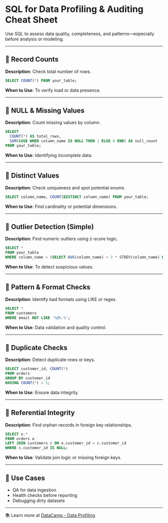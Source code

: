 # SQL for Data Profiling & Auditing Cheat Sheet

Use SQL to assess data quality, completeness, and patterns—especially before analysis or modeling.

---

## 🔹 Record Counts

**Description**: Check total number of rows.

```sql
SELECT COUNT(*) FROM your_table;
```

**When to Use**: To verify load or data presence.

---

## 🔸 NULL & Missing Values

**Description**: Count missing values by column.

```sql
SELECT
  COUNT(*) AS total_rows,
  SUM(CASE WHEN column_name IS NULL THEN 1 ELSE 0 END) AS null_count
FROM your_table;
```

**When to Use**: Identifying incomplete data.

---

## 🔹 Distinct Values

**Description**: Check uniqueness and spot potential enums.

```sql
SELECT column_name, COUNT(DISTINCT column_name) FROM your_table;
```

**When to Use**: Find cardinality or potential dimensions.

---

## 🔸 Outlier Detection (Simple)

**Description**: Find numeric outliers using z-score logic.

```sql
SELECT *
FROM your_table
WHERE column_name > (SELECT AVG(column_name) + 3 * STDEV(column_name) FROM your_table);
```

**When to Use**: To detect suspicious values.

---

## 🔹 Pattern & Format Checks

**Description**: Identify bad formats using LIKE or regex.

```sql
SELECT *
FROM customers
WHERE email NOT LIKE '%@%.%';
```

**When to Use**: Data validation and quality control.

---

## 🔸 Duplicate Checks

**Description**: Detect duplicate rows or keys.

```sql
SELECT customer_id, COUNT(*)
FROM orders
GROUP BY customer_id
HAVING COUNT(*) > 1;
```

**When to Use**: Ensure data integrity.

---

## 🔹 Referential Integrity

**Description**: Find orphan records in foreign key relationships.

```sql
SELECT o.*
FROM orders o
LEFT JOIN customers c ON o.customer_id = c.customer_id
WHERE c.customer_id IS NULL;
```

**When to Use**: Validate join logic or missing foreign keys.

---

## 🧠 Use Cases
- QA for data ingestion
- Health checks before reporting
- Debugging dirty datasets

---

📚 Learn more at [DataCamp - Data Profiling](https://www.datacamp.com/)
